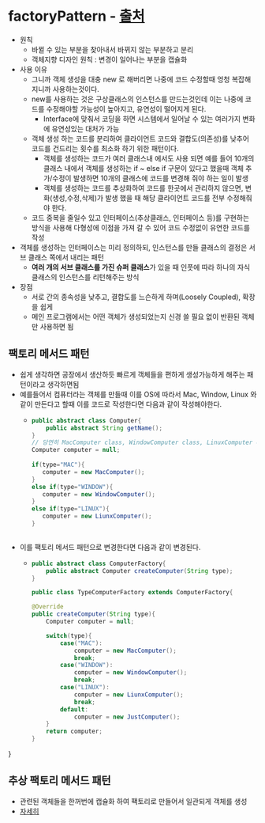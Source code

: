 factoryPattern - [출처](https://readystory.tistory.com/117)
===
* 원칙
  * 바뀔 수 있는 부분을 찾아내서 바뀌지 않는 부분하고 분리
  * 객체지향 디자인 원칙 : 변경이 일어나는 부분을 캡슐화
* 사용 이유
  * 그니까 객체 생성을 대충 new 로 해버리면 나중에 코드 수정할때 엉청 복잡해지니까 사용하는것이다.
  * new를 사용하는 것은 구상클래스의 인스턴스를 만드는것인데 이는 나중에 코드를 수정해야할 가능성이 높아지고, 유연성이 떨어지게 된다.
    * Interface에 맞춰서 코딩을 하면 시스템에서 일어날 수 있는 여러가지 변화에 유연성있는 대처가 가능
  * 객체 생성 하는 코드를 분리하여 클라이언트 코드와 결합도(의존성)를 낮추어 코드를 건드리는 횟수를 최소화 하기 위한 패턴이다.
    * 객체를 생성하는 코드가 여러 클래스내 에서도 사용 되면 예를 들어 10개의 클래스 내에서 객체를 생성하는 if ~ else if 구문이 있다고 했을때 객체 추가/수정이 발생하면 10개의 클래스에 코드를 변경해 줘야 하는 일이 발생
    * 객체를 생성하는 코드를 추상화하여 코드를 한곳에서 관리하지 않으면, 변화(생성,수정,삭제)가 발생 했을 때 해당 클라이언트 코드를 전부 수정해줘야 한다.
  * 코드 중복을 줄일수 있고 인터페이스(추상클래스, 인터페이스 등)를 구현하는 방식을 사용해 다형성에 이점을 가져 갈 수 있어 코드 수정없이 유연한 코드를 작성
* 객체를 생성하는 인터페이스는 미리 정의하되, 인스턴스를 만들 클래스의 결정은 서브 클래스 쪽에서 내리는 패턴
  * **여러 개의 서브 클래스를 가진 슈퍼 클래스**가 있을 때 인풋에 따라 하나의 자식 클래스의 인스턴스를 리턴해주는 방식
* 장점
  * 서로 간의 종속성을 낮추고, 결합도를 느슨하게 하며(Loosely Coupled), 확장을 쉽게
  * 메인 프로그램에서는 어떤 객체가 생성되었는지 신경 쓸 필요 없이 반환된 객체만 사용하면 됨
  
팩토리 메서드 패턴
---
* 쉽게 생각하면 공장에서 생산하듯 빠르게 객체들을 편하게 생성가능하게 해주는 패턴이라고 생각하면됨
* 예를들어서 컴퓨터라는 객체를 만들때 이를 OS에 따라서 Mac, Window, Linux 와 같이 만든다고 할때 이를 코드로 작성한다면 다음과 같이 작성해야한다.
  * ```java
    public abstract class Computer{
        public abstract String getName();
    }
    // 당연히 MacComputer class, WindowComputer class, LinuxComputer class 는 extends Computer 이다.
    Computer computer = null;
                      
    if(type="MAC"){
       computer = new MacComputer();
    }
    else if(type="WINDOW"){
       computer = new WindowComputer();
    }
    else if(type="LINUX"){
       computer = new LiunxComputer();
    }
                    
* 이를 팩토리 메서드 패턴으로 변경한다면 다음과 같이 변경된다.
  * ```java
    public abstract class ComputerFactory{
        public abstract Computer createComputer(String type);
    }
    
    public class TypeComputerFactory extends ComputerFactory{

    @Override
    public createComputer(String type){
        Computer computer = null;

        switch(type){
            case("MAC"):
                computer = new MacComputer();
                break;
            case("WINDOW"):
                computer = new WindowComputer();
                break;
            case("LINUX"):
                computer = new LiunxComputer();
                break;
            default:
                computer = new JustComputer();
        }
        return computer;
    }
}
                      
추상 팩토리 메서드 패턴
---
* 관련된 객체들을 한꺼번에 캡슐화 하여 팩토리로 만들어서 일관되게 객체를 생성
* [자세히](https://biggwang.github.io/2019/06/28/Design%20Patterns/[Design%20Patterns]%20팩토리%20패턴,%20도대체%20왜%20쓰는거야-기본%20이론편/)
                      
  
                      
